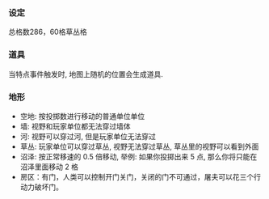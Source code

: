 ### 设定
总格数286，60格草丛格 
### 道具
当特点事件触发时, 地图上随机的位置会生成道具.
### 地形
- 空地: 按投掷数进行移动的普通单位单位
- 墙: 视野和玩家单位都无法穿过墙体
- 河: 视野可以穿过河, 但是玩家单位无法穿过
- 草丛: 玩家单位可以穿过草丛, 视野无法穿过草丛, 草丛里的视野可以看到外面
- 沼泽: 按正常移速的 0.5 倍移动, 举例: 如果你投掷出来 5 点, 那么你将只能在沼泽里面移动 2 格
- 房区：有门，人类可以控制开门关门，关闭的门不可通过，屠夫可以花三个行动力破坏门。
